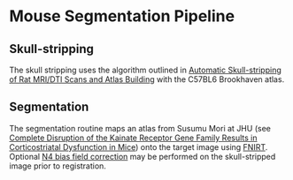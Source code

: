 # Mouse Segmentation Pipeline

## Skull-stripping
The skull stripping uses the algorithm outlined in [Automatic Skull-stripping of Rat MRI/DTI Scans and Atlas Building](https://www.ncbi.nlm.nih.gov/pmc/articles/PMC3168953/) with the C57BL6 Brookhaven atlas.

## Segmentation
The segmentation routine maps an atlas from Susumu Mori at JHU (see [Complete Disruption of the Kainate Receptor Gene Family Results in Corticostriatal Dysfunction in Mice](https://www.ncbi.nlm.nih.gov/pubmed/28228252)) onto the target image using [FNIRT](https://fsl.fmrib.ox.ac.uk/fsl/fslwiki/FNIRT). Optional [N4 bias field correction](https://www.ncbi.nlm.nih.gov/pmc/articles/PMC3071855) may be performed on the skull-stripped image prior to registration.
